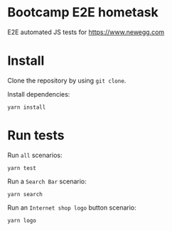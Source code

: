 # Bootcamp E2E hometask

 E2E automated JS tests for https://www.newegg.com

# Install 

Clone the repository by using `git clone`.

Install dependencies:

    yarn install

# Run tests

Run `all` scenarios:  

    yarn test

Run a `Search Bar` scenario:

    yarn search

Run an `Internet shop logo` button scenario:

    yarn logo